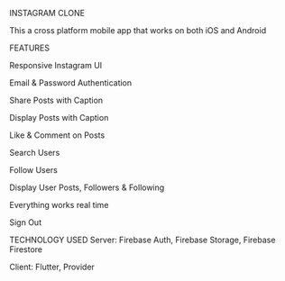 INSTAGRAM CLONE

This a cross platform mobile app that works on both iOS and Android

FEATURES

Responsive Instagram UI

Email & Password Authentication

Share Posts with Caption

Display Posts with Caption

Like & Comment on Posts

Search Users

Follow Users

Display User Posts, Followers & Following

Everything works real time

Sign Out


TECHNOLOGY USED
Server: Firebase Auth, Firebase Storage, Firebase Firestore

Client: Flutter, Provider
